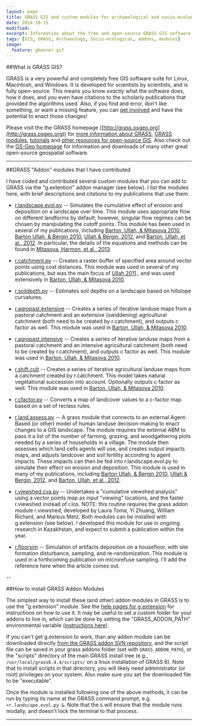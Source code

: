 ```yaml
---
layout: page
title: GRASS GIS and custom modules for archaeological and socio-ecological research
date: 2014-10-15
modified: 
excerpt: Information about the free and open-source GRASS GIS software suite and some custom GRASS modules that I developed. 
tags: [GIS, GRASS, Archaeology, Socio-ecological, addons, modules]
image:
  feature: gbanner.gif
---
```


##What is GRASS GIS?

GRASS is a very powerful and completely free GIS software suite for Linux, Macintosh, and Windows. It is developed for scientists by scientists, and is fully open-source. This means you know *exactly* what the software does, how it does, and you even have citations to the scholarly publications that provided the algorithms used. Also, if you find and error, don't like something, or want a missing feature, you can [get involved](http://grass.osgeo.org/get-involved/) and have the potential to enact those changes!


Please visit the the GRASS homepage ([http://grass.osgeo.org](http://grass.osgeo.org)) for [more information about GRASS](http://grass.osgeo.org/documentation/general-overview/), [GRASS modules](http://grass.osgeo.org/documentation/manuals/), [tutorials](http://grass.osgeo.org/documentation/tutorials/) and [other resources for open-source GIS](http://grass.osgeo.org/documentation/books/). Also check out the [OS-Geo homepage](http://www.osgeo.org/) for information and downloads of many other great open-source geospatial software.

---

##GRASS "Addon" modules that I have contributed

I have coded and contributed several custom modules that you can add to GRASS via the "g.extention" addon manager (see below). I list the modules here, with brief descriptions and citations to my publications that use them.


* [r.landscape.evol.py](https://svn.osgeo.org/grass/grass-addons/grass6/raster/r.landscape.evol/) -- Simulates the cumulative effect of erosion and deposition on a landscape over time. This module uses appropriate flow on different landforms by default; however, singular flow regimes can be chosen by manipulating the cutoff points. This module has been used in several of my publications, including [Barton, Ullah, & Mitasova 2010](https://www.academia.edu/350652/Computational_modeling_and_Neolithic_socioecological_dynamics_a_case_study_from_Southwest_Asia), [Barton Ullah, & Bergin 2010](https://www.academia.edu/350609/Land_use_water_and_Mediterranean_landscapes_modelling_long-term_dynamics_of_complex_socio-ecological_systems), [Ullah & Bergin, 2012](https://www.academia.edu/398249/Modeling_the_Consequences_of_Village_Site_Location_Least_Cost_Path_Modeling_in_a_Coupled_GIS_and_Agent-Based_Model_of_Village_Agropastoralism_in_Eastern_Spain), and [Barton, Ullah, et al., 2012](https://www.academia.edu/841547/Looking_for_the_Future_in_the_Past_Long-Term_Change_in_Socioecological_Systems). In particular, the details of the equations and methods can be found in [Mitasova, Harmon, et al., 2013](https://www.academia.edu/421211/Geospatial_Information_Science-based_Erosion_Modeling).

* [r.catchment.py](https://svn.osgeo.org/grass/grass-addons/grass6/raster/LandDyn/r.catchment.py/) -- Creates a raster buffer of specified area around vector points using cost distances. This module was used in several of my publications, but was the main focus of [Ullah 2011](https://www.academia.edu/253405/A_GIS_Method_for_Assessing_the_Zone_of_Human-Environmental_Impact_Around_Archaeological_Sites_a_Test_Case_From_the_Late_Neolithic_of_Wadi_Ziqlab_Jordan)., and was used extensively in [Barton, Ullah, & Mitasova 2010](https://www.academia.edu/350652/Computational_modeling_and_Neolithic_socioecological_dynamics_a_case_study_from_Southwest_Asia).

* [r.soildepth.py](https://svn.osgeo.org/grass/grass-addons/grass6/raster/LandDyn/r.soildepth.py/) -- Estimates soil depths on a landscape based on hillslope curvatures.

* [r.agropast.extensive](https://svn.osgeo.org/grass/grass-addons/grass6/raster/LandDyn/r.agropast.extensive/) -- Creates a series of iterative landuse maps from a pastoral catchment and an extensive (swiddening) agricultural catchment (both need to be created by r.catchment), and outputs c factor as well. This module was used in [Barton, Ullah, & Mitasova 2010](https://www.academia.edu/350652/Computational_modeling_and_Neolithic_socioecological_dynamics_a_case_study_from_Southwest_Asia).

* [r.agropast.intensive](https://svn.osgeo.org/grass/grass-addons/grass6/raster/LandDyn/r.agropast.intensive/) -- Creates a series of iterative landuse maps from a pastoral catchment and an intensive agricultural catchment (both need to be created by r.catchment), and outputs c factor as well.  This module was used in [Barton, Ullah, & Mitasova 2010](https://www.academia.edu/350652/Computational_modeling_and_Neolithic_socioecological_dynamics_a_case_study_from_Southwest_Asia).

* [r.shift.cult](https://svn.osgeo.org/grass/grass-addons/grass6/raster/LandDyn/r.shift.cult/) -- Creates a series of iterative agricultural landuse maps from a catchment created by r.catchment. This model takes natural vegetational succession into account. Optionally outputs c factor as well.  This module was used in [Barton, Ullah, & Mitasova 2010](https://www.academia.edu/350652/Computational_modeling_and_Neolithic_socioecological_dynamics_a_case_study_from_Southwest_Asia).

* [r.cfactor.py](https://svn.osgeo.org/grass/grass-addons/grass6/raster/LandDyn/devs_landcover_scripts/r.cfactor.py/) -- Converts a map of landcover values to a c-factor map based on a set of reclass rules.

* [r.land.assess.py](https://svn.osgeo.org/grass/grass-addons/grass6/raster/LandDyn/devs_landcover_scripts/r.land.assess.py/) -- A grass module that connects to an external Agent-Based (or other) model of human landuse decision-making to enact changes to a GIS landscape. The module requires the external ABM to pass it a list of the number of farming, grazing, and woodgathering plots needed by a series of households in a village. The module then assesses which land cells agents will use, and creates output impacts maps, and adjusts landcover and soil fertility according to agent impacts. These impacts can then be fed into r.landscape.evol.py to simulate their effect on erosion and deposition. This module is used in many of my publications, including [Barton Ullah, & Bergin 2010](https://www.academia.edu/350609/Land_use_water_and_Mediterranean_landscapes_modelling_long-term_dynamics_of_complex_socio-ecological_systems), [Ullah & Bergin, 2012](https://www.academia.edu/398249/Modeling_the_Consequences_of_Village_Site_Location_Least_Cost_Path_Modeling_in_a_Coupled_GIS_and_Agent-Based_Model_of_Village_Agropastoralism_in_Eastern_Spain), and [Barton, Ullah, et al., 2012](https://www.academia.edu/841547/Looking_for_the_Future_in_the_Past_Long-Term_Change_in_Socioecological_Systems).

* [r.viewshed.cva.py](https://svn.osgeo.org/grass/grass-addons/grass6/raster/r.viewshed.cva/) -- Undertakes a "cumulative viewshed analysis" using a vector points map as input "viewing" locations, and the faster r.viewshed instead of r.los. NOTE: this routine requires the grass addon module r.viewshed, developed by Laura Toma, Yi Zhuang, William Richard, and Markus Metz. Both modules can be installed with g.extension (see below). I developed this module for use in ongoing research in Kazakhstan, and expect to submit a publication within the year.

* [r.floorsim](https://svn.osgeo.org/grass/grass-addons/grass6/raster/r.floorsim/) -- Simulation of artifacts deposition on a housefloor, with site formation disturbance, sampling, and re-randomization. This module is used in a forthcoming publication on microrefuse sampling. I'll add the reference here when the article comes out.

--

##How to install GRASS Addon Modules

The simplest way to install these (and other) addon modules in GRASS is to use the "g.extension" module. See the [help pages for g.extension](http://grass.osgeo.org/grass70/manuals/g.extension.html) for instructions on how to use it. It may be useful to set a custom folder for your addons to live in, which can be done by setting the "GRASS_ADDON_PATH" environmental variable ([instructions here](http://grass.osgeo.org/grass70/manuals/grass7.html#addon-base-for-extra-local-grass-addon-modules)). 

If you can't get g.extension to work, than any addon module can be downloaded directly [from the GRASS addon SVN repository](https://svn.osgeo.org/grass/grass-addons/grass6/), and the script file can be saved in your grass addons folder (set with `GRASS_ADDON_PATH`), or the "scripts" directory of the main GRASS install tree (e.g., `/usr/local/grass6.4.4/scripts/` on a linux installation of GRASS 6). Note that to install scripts in that directory, you will likely need administrator (or root) privileges on your system. Also make sure you set the downloaded file to be "executable".

Once the module is installed following one of the above methods, it can be run by typing its name at the GRASS command prompt, e.g. `>r.landscape.evol.py &`. Note that the `&` will ensure that the module runs modally, and doesn't lock the terminal to that process.

---

